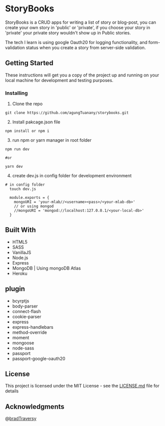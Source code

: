 # StoryBooks

StoryBooks is a CRUD apps for writing a list of story or blog-post, you can create your own story in 'public' or 'private', if you choose your story in 'private' your private story wouldn't show up in Public stories.

The tech I learn is using google Oauth20 for logging functionality, and form-validation status when
you create a story from server-side validation.

## Getting Started

These instructions will get you a copy of the project up and running on your local machine for development and testing purposes.

### Installing

1. Clone the repo

```
git clone https://github.com/agungTuanany/storybooks.git
```

2. Install pakcage.json file

```
npm install or npm i
```

3. run npm or yarn manager in root folder

```
npm run dev

#or

yarn dev
```

4. create dev.js in config folder for development environment
```
# in config folder
  touch dev.js

  module.exports = {
    mongoURI = 'your-mlab//<username><pass>/<your-mlab-db>'
    // or using mongod
    //mongoURI = 'mongod://localhost:127.0.0.1/<your-local-db>'
  }

```

## Built With

* HTML5
* SASS
* VanillaJS
* Node.js
* Express
* MongoDB | Using mongoDB Atlas
* Heroku

## plugin

* bcyrptjs
* body-parser
* connect-flash
* cookie-parser
* express
* express-handlebars
* method-override
* moment
* mongoose
* node-sass
* passport
* passport-google-oauth20

## License

This project is licensed under the MIT License - see the [LICENSE.md](LICENSE.md) file for details

## Acknowledgments
 @[bradTraversy](https://github.com/bradtraversy)

